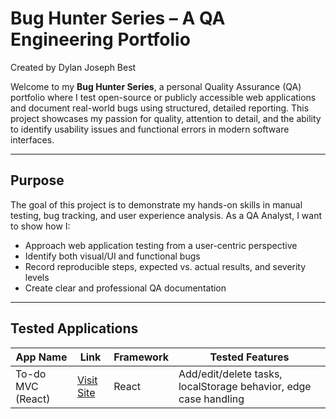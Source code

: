 # Bug Hunter Series – A QA Engineering Portfolio  
Created by Dylan Joseph Best

Welcome to my **Bug Hunter Series**, a personal Quality Assurance (QA) portfolio where I test open-source or publicly accessible web applications and document real-world bugs using structured, detailed reporting. This project showcases my passion for quality, attention to detail, and the ability to identify usability issues and functional errors in modern software interfaces.

---

## Purpose

The goal of this project is to demonstrate my hands-on skills in manual testing, bug tracking, and user experience analysis. As a QA Analyst, I want to show how I:

- Approach web application testing from a user-centric perspective  
- Identify both visual/UI and functional bugs  
- Record reproducible steps, expected vs. actual results, and severity levels  
- Create clear and professional QA documentation  

---

## Tested Applications

| App Name | Link | Framework | Tested Features |
|----------|------|-----------|-----------------|
| To-do MVC (React) | [Visit Site](https://todomvc.com/examples/react/#/) | React | Add/edit/delete tasks, localStorage behavior, edge case handling |
